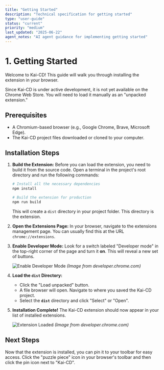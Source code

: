 ```yaml
---
title: "Getting Started"
description: "Technical specification for getting started"
type: "user-guide"
status: "current"
priority: "medium"
last_updated: "2025-06-22"
agent_notes: "AI agent guidance for implementing getting started"
---
```


# 1. Getting Started

Welcome to Kai-CD! This guide will walk you through installing the extension in your browser.

Since Kai-CD is under active development, it is not yet available on the Chrome Web Store. You will need to load it manually as an "unpacked extension."

## Prerequisites

-   A Chromium-based browser (e.g., Google Chrome, Brave, Microsoft Edge).
-   The Kai-CD project files downloaded or cloned to your computer.

## Installation Steps

1.  **Build the Extension:**
    Before you can load the extension, you need to build it from the source code. Open a terminal in the project's root directory and run the following commands:
    ```bash
    # Install all the necessary dependencies
    npm install

    # Build the extension for production
    npm run build
    ```
    This will create a `dist` directory in your project folder. This directory is the extension.

2.  **Open the Extensions Page:**
    In your browser, navigate to the extensions management page. You can usually find this at the URL `chrome://extensions`.

3.  **Enable Developer Mode:**
    Look for a switch labeled "Developer mode" in the top-right corner of the page and turn it **on**. This will reveal a new set of buttons.

    ![Enable Developer Mode](https://developer-chrome-com.imgix.net/image/BrQidfK9jaQyIHwdw91aVpkPiGD2/Z2_H5sUe1V5qdKMaV1hA.png)
    *(Image from developer.chrome.com)*

4.  **Load the `dist` Directory:**
    -   Click the "Load unpacked" button.
    -   A file browser will open. Navigate to where you saved the Kai-CD project.
    -   Select the **`dist`** directory and click "Select" or "Open".

5.  **Installation Complete!**
    The Kai-CD extension should now appear in your list of installed extensions.

    ![Extension Loaded](https://storage.googleapis.com/web-dev-uploads/image/BrQidfK9jaQyIHwdw91aVpkPiGD2/4jOHGg15n932iG2mH5jJ.png)
    *(Image from developer.chrome.com)*

## Next Steps

Now that the extension is installed, you can pin it to your toolbar for easy access. Click the "puzzle piece" icon in your browser's toolbar and then click the pin icon next to "Kai-CD".

